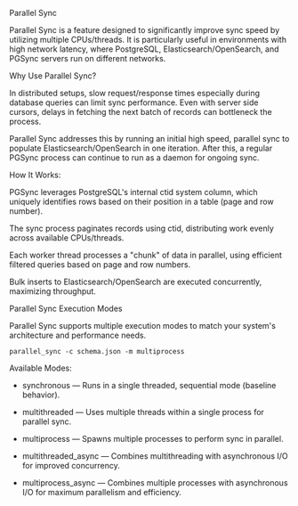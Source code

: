 Parallel Sync

Parallel Sync is a feature designed to significantly improve sync speed by utilizing multiple CPUs/threads. It is particularly useful in environments with high network latency, where PostgreSQL, Elasticsearch/OpenSearch, and PGSync servers run on different networks.

Why Use Parallel Sync?

In distributed setups, slow request/response times especially during database queries can limit sync performance. Even with server side cursors, delays in fetching the next batch of records can bottleneck the process.

Parallel Sync addresses this by running an initial high speed, parallel sync to populate Elasticsearch/OpenSearch in one iteration. After this, a regular PGSync process can continue to run as a daemon for ongoing sync.

How It Works:

PGSync leverages PostgreSQL's internal ctid system column, which uniquely identifies rows based on their position in a table (page and row number).

The sync process paginates records using ctid, distributing work evenly across available CPUs/threads.

Each worker thread processes a "chunk" of data in parallel, using efficient filtered queries based on page and row numbers.

Bulk inserts to Elasticsearch/OpenSearch are executed concurrently, maximizing throughput.

Parallel Sync Execution Modes

Parallel Sync supports multiple execution modes to match your system's architecture and performance needs.

```
parallel_sync -c schema.json -m multiprocess
```

Available Modes:

- synchronous — Runs in a single threaded, sequential mode (baseline behavior).

- multithreaded — Uses multiple threads within a single process for parallel sync.

- multiprocess — Spawns multiple processes to perform sync in parallel.

- multithreaded_async — Combines multithreading with asynchronous I/O for improved concurrency.

- multiprocess_async — Combines multiple processes with asynchronous I/O for maximum parallelism and efficiency.
